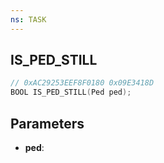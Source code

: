 ```yaml
---
ns: TASK
---
```

## IS_PED_STILL

```c
// 0xAC29253EEF8F0180 0x09E3418D
BOOL IS_PED_STILL(Ped ped);
```

## Parameters
* **ped**:
